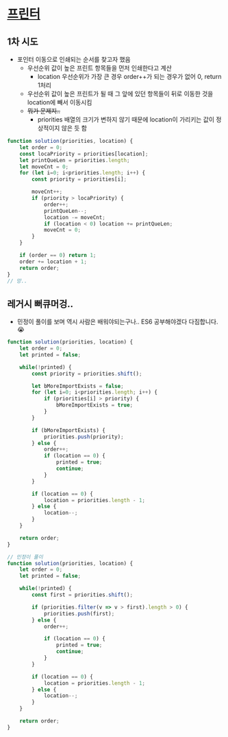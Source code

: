# [프린터](https://programmers.co.kr/learn/courses/30/lessons/42587)

## 1차 시도

* 포인터 이동으로 인쇄되는 순서를 찾고자 했음
  * 우선순위 값이 높은 프린트 항목들을 먼저 인쇄한다고 계산
    * location 우선순위가 가장 큰 경우 order++가 되는 경우가 없어 0, return 1처리
  * 우선순위 값이 높은 프린트가 될 때 그 앞에 있던 항목들이 뒤로 이동한 것을 location에 빼서 이동시킴
  * ~~뭐가 문제지..~~
    * priorities 배열의 크기가 변하지 않기 때문에 location이 가리키는 값이 정상적이지 않은 듯 함

```javascript
function solution(priorities, location) {
    let order = 0;
    const locaPriority = priorities[location];
    let printQueLen = priorities.length;
    let moveCnt = 0;
    for (let i=0; i<priorities.length; i++) {
        const priority = priorities[i];

        moveCnt++;
        if (priority > locaPriority) {
            order++;
            printQueLen--;
            location -= moveCnt;
            if (location < 0) location += printQueLen;
            moveCnt = 0;
        }
    }

    if (order == 0) return 1;
    order += location + 1;
    return order;
}
// 망..
```

## 레거시 뻐큐머겅..

* 민정이 풀이를 보며 역시 사람은 배워야되는구나.. ES6 공부해야겠다 다짐합니다.😭

```js
function solution(priorities, location) {
    let order = 0;
    let printed = false;

    while(!printed) {
        const priority = priorities.shift();

        let bMoreImportExists = false;
        for (let i=0; i<priorities.length; i++) {
            if (priorities[i] > priority) {
                bMoreImportExists = true;
            }
        }

        if (bMoreImportExists) {
            priorities.push(priority);
        } else {
            order++;
            if (location == 0) {
                printed = true;
                continue;
            }
        }

        if (location == 0) {
            location = priorities.length - 1;
        } else {
            location--;
        }
    }

    return order;
}

// 민정이 풀이
function solution(priorities, location) {
    let order = 0;
    let printed = false;

    while(!printed) {
        const first = priorities.shift();

        if (priorities.filter(v => v > first).length > 0) {
            priorities.push(first);
        } else {
            order++;

            if (location == 0) {
                printed = true;
                continue;
            }
        }

        if (location == 0) {
            location = priorities.length - 1;
        } else {
            location--;
        }
    }

    return order;
}

```